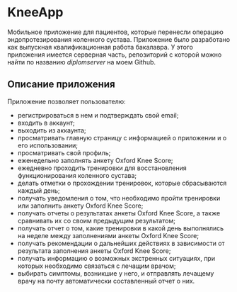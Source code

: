 # KneeApp

Мобильное приложение для пациентов, которые перенесли операцию эндопротезирования коленного сустава.
Приложение было разработано как выпускная квалификационная работа бакалавра.
У этого приложения имеется серверная часть, репозиторий с которой можно найти по названию <i>diplomserver</i> на моем Github.

## Описание приложения

Приложение позволяет пользователю:
- регистрироваться в нем и подтверждать свой email;
- входить в аккаунт;
- выходить из аккаунта;
- просматривать главную страницу с информацией о приложении и о его
использовании;
- просматривать свой профиль;
- еженедельно заполнять анкету Oxford Knee Score;
- ежедневно проходить тренировки для восстановления функционирования коленного сустава;
- делать отметки о прохождении тренировок, которые сбрасываются каждый день;
- получать уведомления о том, что необходимо пройти тренировки или заполнить анкету Oxford Knee Score;
- получать отчеты о результатах анкеты Oxford Knee Score, а также сравнивать их со своим предыдущим результатом;
- получать отчет о том, какие тренировки в какой день выполнялись на
неделе между заполнениями анкеты Oxford Knee Score;
- получать рекомендации о дальнейших действиях в зависимости от результата заполнения анкеты Oxford Knee Score;
- получать информацию о возможных экстренных ситуациях, при которых необходимо связаться с лечащим врачом;
- выбирать симптомы, возникшие у него, и отправлять лечащему врачу на
почту автоматически составленный отчет о них.
